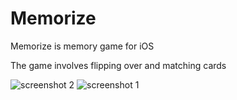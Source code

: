 # Memorize

Memorize is memory game for iOS

The game involves flipping over and matching cards

![screenshot 2](https://user-images.githubusercontent.com/2067193/104380505-f46a9d00-54df-11eb-8628-f47e5e350e94.png)
![screenshot 1](https://user-images.githubusercontent.com/2067193/104380521-fa607e00-54df-11eb-9375-0320d0117f51.png)


